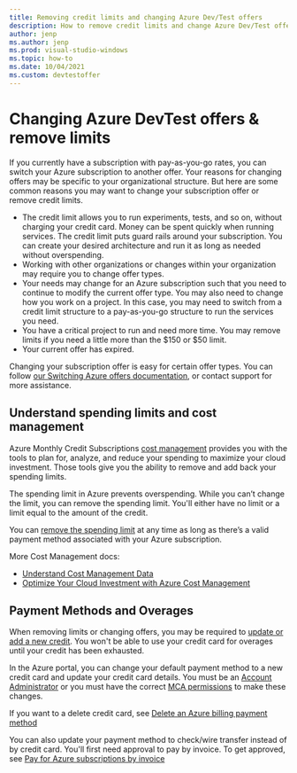 ```yaml
---
title: Removing credit limits and changing Azure Dev/Test offers
description: How to remove credit limits and change Azure Dev/Test offers. Switch from pay-as-you-go to another offer.
author: jenp
ms.author: jenp
ms.prod: visual-studio-windows
ms.topic: how-to
ms.date: 10/04/2021
ms.custom: devtestoffer
---
```


# Changing Azure DevTest offers & remove limits

If you currently have a subscription with pay-as-you-go rates, you can switch your Azure subscription to another offer. Your reasons for changing offers may be specific to your organizational structure. But here are some common reasons you may want to change your subscription offer or remove credit limits.  

- The credit limit allows you to run experiments, tests, and so on, without charging your credit card. Money can be spent quickly when running services. The credit limit puts guard rails around your subscription. You can create your desired architecture and run it as long as needed without overspending.  
- Working with other organizations or changes within your organization may require you to change offer types.  
- Your needs may change for an Azure subscription such that you need to continue to modify the current offer type. You may also need to change how you work on a project. In this case, you may need to switch from a credit limit structure to a pay-as-you-go structure to run the services you need.  
- You have a critical project to run and need more time. You may remove limits if you need a little more than the $150 or $50 limit.  
- Your current offer has expired.  

Changing your subscription offer is easy for certain offer types. You can follow [our Switching Azure offers documentation](../../cost-management-billing/manage/switch-azure-offer.md), or contact support for more assistance.  

## Understand spending limits and cost management

Azure Monthly Credit Subscriptions [cost management](../../cost-management-billing/costs/cost-mgt-best-practices.md) provides you with the tools to plan for, analyze, and reduce your spending to maximize your cloud investment. Those tools give you the ability to remove and add back your spending limits.  

The spending limit in Azure prevents overspending. While you can’t change the limit, you can remove the spending limit. You'll either have no limit or a limit equal to the amount of the credit.  

You can [remove the spending limit](../../cost-management-billing/manage/spending-limit.md) at any time as long as there’s a valid payment method associated with your Azure subscription.  

More Cost Management docs:  

* [Understand Cost Management Data](../../cost-management-billing/costs/understand-cost-mgt-data.md)  
* [Optimize Your Cloud Investment with Azure Cost Management](../../cost-management-billing/costs/cost-mgt-best-practices.md)  

## Payment Methods and Overages

When removing limits or changing offers, you may be required to [update or add a new credit](../../cost-management-billing/manage/change-credit-card.md). You won't be able to use your credit card for overages until your credit has been exhausted.  

In the Azure portal, you can change your default payment method to a new credit card and update your credit card details. You must be an [Account Administrator](../../cost-management-billing/understand/subscription-transfer.md#whoisaa) or you must have the correct [MCA permissions](../../cost-management-billing/manage/understand-mca-roles.md) to make these changes.  

If you want to a delete credit card, see [Delete an Azure billing payment method](../../cost-management-billing/manage/delete-azure-payment-method.md)  

You can also update your payment method to check/wire transfer instead of by credit card. You'll first need approval to pay by invoice. To get approved, see [Pay for Azure subscriptions by invoice](../../cost-management-billing/manage/pay-by-invoice.md)  
